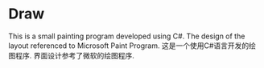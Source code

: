 # Draw
This is a small painting program developed using C#. The design of the layout referenced to Microsoft Paint Program.
这是一个使用C#语言开发的绘图程序. 界面设计参考了微软的绘图程序.
